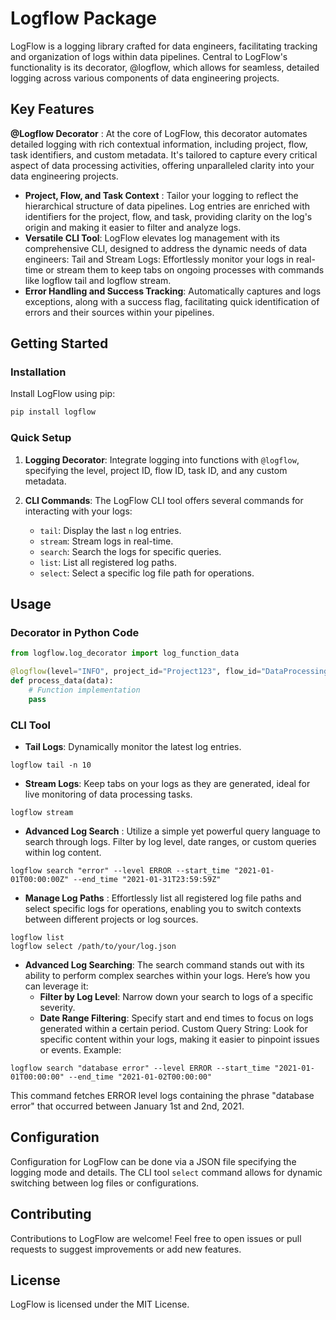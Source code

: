 
# Logflow Package

LogFlow is a logging library crafted for data engineers, facilitating tracking and organization of logs within data pipelines. Central to LogFlow's functionality is its decorator, @logflow, which allows for seamless, detailed logging across various components of data engineering projects.

## Key Features

**@Logflow Decorator** : At the core of LogFlow, this decorator automates detailed logging with rich contextual information, including project, flow, task identifiers, and custom metadata. It's tailored to capture every critical aspect of data processing activities, offering unparalleled clarity into your data engineering projects.

- **Project, Flow, and Task Context** : Tailor your logging to reflect the hierarchical structure of data pipelines. Log entries are enriched with identifiers for the project, flow, and task, providing clarity on the log's origin and making it easier to filter and analyze logs.
- **Versatile CLI Tool**: LogFlow elevates log management with its comprehensive CLI, designed to address the dynamic needs of data engineers:
Tail and Stream Logs: Effortlessly monitor your logs in real-time or stream them to keep tabs on ongoing processes with commands like logflow tail and logflow stream.
- **Error Handling and Success Tracking**: Automatically captures and logs exceptions, along with a success flag, facilitating quick identification of errors and their sources within your pipelines.

## Getting Started

### Installation

Install LogFlow using pip:

```bash
pip install logflow
```

### Quick Setup

1. **Logging Decorator**: Integrate logging into functions with `@logflow`, specifying the level, project ID, flow ID, task ID, and any custom metadata.

2. **CLI Commands**: The LogFlow CLI tool offers several commands for interacting with your logs:
    - `tail`: Display the last `n` log entries.
    - `stream`: Stream logs in real-time.
    - `search`: Search the logs for specific queries.
    - `list`: List all registered log paths.
    - `select`: Select a specific log file path for operations.

## Usage

### Decorator in Python Code

```python
from logflow.log_decorator import log_function_data

@logflow(level="INFO", project_id="Project123", flow_id="DataProcessing", task_id="TaskA", custom_metadata={"user": "admin"})
def process_data(data):
    # Function implementation
    pass
```

### CLI Tool
- **Tail Logs**: Dynamically monitor the latest log entries.

```
logflow tail -n 10
```

- **Stream Logs**: Keep tabs on your logs as they are generated, ideal for live monitoring of data processing tasks.

```
logflow stream
```

- **Advanced Log Search** : Utilize a simple yet powerful query language to search through logs. Filter by log level, date ranges, or custom queries within log content.

```
logflow search "error" --level ERROR --start_time "2021-01-01T00:00:00Z" --end_time "2021-01-31T23:59:59Z"
```

- **Manage Log Paths** : Effortlessly list all registered log file paths and select specific logs for operations, enabling you to switch contexts between different projects or log sources.

```
logflow list
logflow select /path/to/your/log.json
```

- **Advanced Log Searching**: 
The search command stands out with its ability to perform complex searches within your logs. Here’s how you can leverage it:
    - **Filter by Log Level**: Narrow down your search to logs of a specific severity.
    - **Date Range Filtering**: Specify start and end times to focus on logs generated within a certain period.
Custom Query String: Look for specific content within your logs, making it easier to pinpoint issues or events.
Example:

```
logflow search "database error" --level ERROR --start_time "2021-01-01T00:00:00" --end_time "2021-01-02T00:00:00"
```

This command fetches ERROR level logs containing the phrase "database error" that occurred between January 1st and 2nd, 2021.

## Configuration

Configuration for LogFlow can be done via a JSON file specifying the logging mode and details. The CLI tool `select` command allows for dynamic switching between log files or configurations.

## Contributing

Contributions to LogFlow are welcome! Feel free to open issues or pull requests to suggest improvements or add new features.

## License

LogFlow is licensed under the MIT License.
